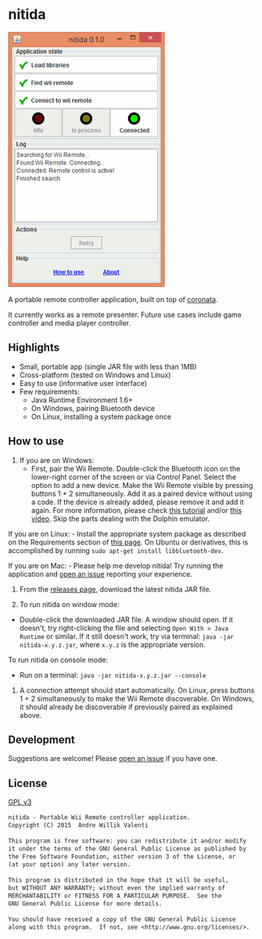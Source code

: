 # nitida
<img alt="Screenshot of nitida window" src="doc/nitida-screenshot.gif" width="320" height="520">

A portable remote controller application, built on top of
[coronata](../coronata).

It currently works as a remote presenter.
Future use cases include game controller and media player controller.

## Highlights
- Small, portable app (single JAR file with less than 1MB)
- Cross-platform (tested on Windows and Linux)
- Easy to use (informative user interface)
- Few requirements:
  - Java Runtime Environment 1.6+
  - On Windows, pairing Bluetooth device
  - On Linux, installing a system package once

## How to use
1. If you are on Windows:
    - First, pair the Wii Remote. Double-click the Bluetooth icon on the
    lower-right corner of the screen or via Control Panel.
    Select the option to add a new device. Make the Wii Remote visible
    by pressing buttons 1 + 2 simultaneously.
    Add it as a paired device without using a code.
    If the device is already added, please remove it and add it again.
    For more information, please check
    [this tutorial](http://www.dolphin-emulator.com/connect-wiimote.html)
    and/or [this video](https://www.youtube.com/watch?v=DIFARukwA5I).
    Skip the parts dealing with the Dolphin emulator.

  If you are on Linux:
    - Install the appropriate system package as described on the
    Requirements section of [this page](http://bluecove.org/bluecove-gpl/).
    On Ubuntu or derivatives,
    this is accomplished by running ```sudo apt-get install libbluetooth-dev```.

  If you are on Mac:
    - Please help me develop nitida! Try running the application and
    [open an issue](https://github.com/awvalenti/bauhinia/issues/new?title=nitida%20on%20Mac)
    reporting your experience.

1. From the [releases page](https://github.com/awvalenti/bauhinia/releases),
  download the latest nitida JAR file.
    
1. To run nitida on window mode:
  - Double-click the downloaded JAR file. A window should open. If it doesn't,
  try right-clicking the file and selecting ```Open With > Java Runtime```
  or similar. If it still doesn't work, try via terminal:
  ```java -jar nitida-x.y.z.jar```, where ```x.y.z``` is the appropriate version.

  To run nitida on console mode:
  - Run on a terminal: ```java -jar nitida-x.y.z.jar --console```

1. A connection attempt should start automatically. On Linux, press buttons 1 + 2
  simultaneously to make the Wii Remote discoverable. On Windows, it should
  already be discoverable if previously paired as explained above.

## Development
Suggestions are welcome! Please [open an issue](../../../issues) if you have one.

## License
[GPL v3](http://www.gnu.org/licenses/gpl-3.0.en.html)

```
nitida - Portable Wii Remote controller application.
Copyright (C) 2015  Andre Willik Valenti

This program is free software: you can redistribute it and/or modify
it under the terms of the GNU General Public License as published by
the Free Software Foundation, either version 3 of the License, or
(at your option) any later version.

This program is distributed in the hope that it will be useful,
but WITHOUT ANY WARRANTY; without even the implied warranty of
MERCHANTABILITY or FITNESS FOR A PARTICULAR PURPOSE.  See the
GNU General Public License for more details.

You should have received a copy of the GNU General Public License
along with this program.  If not, see <http://www.gnu.org/licenses/>.
```
